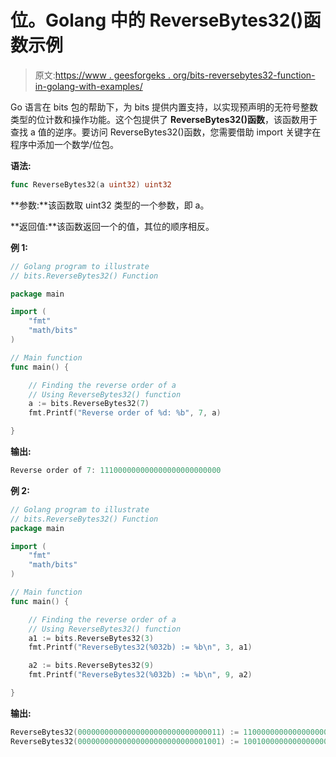 # 位。Golang 中的 ReverseBytes32()函数示例

> 原文:[https://www . geesforgeks . org/bits-reversebytes32-function-in-golang-with-examples/](https://www.geeksforgeeks.org/bits-reversebytes32-function-in-golang-with-examples/)

Go 语言在 bits 包的帮助下，为 bits 提供内置支持，以实现预声明的无符号整数类型的位计数和操作功能。这个包提供了 **ReverseBytes32()函数**，该函数用于查找 a 值的逆序。要访问 ReverseBytes32()函数，您需要借助 import 关键字在程序中添加一个数学/位包。

**语法:**

```go
func ReverseBytes32(a uint32) uint32
```

**参数:**该函数取 uint32 类型的一个参数，即 a。

**返回值:**该函数返回一个的值，其位的顺序相反。

**例 1:**

```go
// Golang program to illustrate 
// bits.ReverseBytes32() Function

package main

import (
    "fmt"
    "math/bits"
)

// Main function
func main() {

    // Finding the reverse order of a
    // Using ReverseBytes32() function
    a := bits.ReverseBytes32(7)
    fmt.Printf("Reverse order of %d: %b", 7, a)

}
```

**输出:**

```go
Reverse order of 7: 111000000000000000000000000
```

**例 2:**

```go
// Golang program to illustrate
// bits.ReverseBytes32() Function
package main

import (
    "fmt"
    "math/bits"
)

// Main function
func main() {

    // Finding the reverse order of a
    // Using ReverseBytes32() function
    a1 := bits.ReverseBytes32(3)
    fmt.Printf("ReverseBytes32(%032b) := %b\n", 3, a1)

    a2 := bits.ReverseBytes32(9)
    fmt.Printf("ReverseBytes32(%032b) := %b\n", 9, a2)

}
```

**输出:**

```go
ReverseBytes32(00000000000000000000000000000011) := 11000000000000000000000000
ReverseBytes32(00000000000000000000000000001001) := 1001000000000000000000000000

```